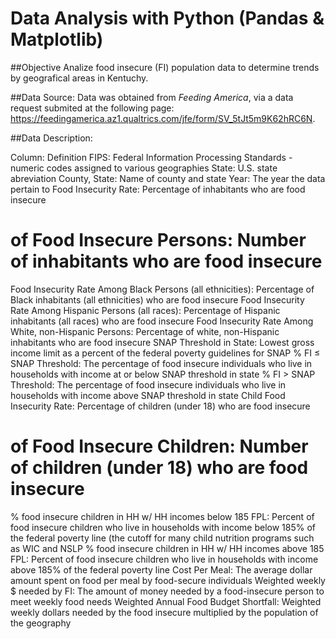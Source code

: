  #  Data Analysis with Python (Pandas & Matplotlib)

 
 ##Objective
 Analize food insecure (FI) population data to determine trends by geografical areas in Kentuchy.
 
 ##Data Source:
 Data  was obtained from *Feeding America*, via a data request submited at the following page: https://feedingamerica.az1.qualtrics.com/jfe/form/SV_5tJt5m9K62hRC6N.

##Data Description:

Column: Definition
FIPS: Federal Information Processing Standards - numeric codes assigned to various geographies
State: U.S. state abreviation
County, State: Name of county and state
Year: The year the data pertain to
Food Insecurity Rate: Percentage of inhabitants who are food insecure
# of Food Insecure Persons: Number of inhabitants who are food insecure
Food Insecurity Rate Among Black Persons (all ethnicities): Percentage of Black inhabitants (all ethnicities) who are food insecure
Food Insecurity Rate Among Hispanic Persons (all races): Percentage of Hispanic inhabitants (all races) who are food insecure
Food Insecurity Rate Among White, non-Hispanic Persons: Percentage of white, non-Hispanic inhabitants who are food insecure
SNAP Threshold in State: Lowest gross income limit as a percent of the federal poverty guidelines for SNAP
% FI ≤ SNAP Threshold: The percentage of food insecure individuals who live in households with income at or below SNAP threshold in state
% FI > SNAP Threshold: The percentage of food insecure individuals who live in households with income above SNAP threshold in state
Child Food Insecurity Rate: Percentage of children (under 18) who are food insecure
# of Food Insecure Children: Number of children (under 18)  who are food insecure
% food insecure children in HH w/ HH incomes below 185 FPL: Percent of food insecure children who live in households with income below 185% of the federal poverty line (the cutoff for many child nutrition programs such as WIC and NSLP
% food insecure children in HH w/ HH incomes above 185 FPL: Percent of food insecure children who live in households with income above 185% of the federal poverty line
Cost Per Meal: The average dollar amount spent on food per meal by food-secure individuals
Weighted weekly $ needed by FI: The amount of money needed by a food-insecure person to meet weekly food needs
Weighted Annual Food Budget Shortfall: Weighted weekly dollars needed by the food insecure multiplied by the population of the geography






